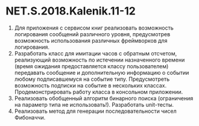 # NET.S.2018.Kalenik.11-12
1. Для приложения с сервисом книг реализовать возможность логирования
сообщений различного уровня, предусмотрев возможность использования
различных фреймворков для логирования.
2. Разработать класс для имитации часов с обратным отсчетом, реализующий
возможность по истечении назначенного времени (время ожидания
предоставляется классу пользователем) передавать сообщение и
дополнительную информацию о событии любому подписавшемуся на событие
типу. Предусмотреть возможность подписки на событие в нескольких классах.
Продемонстрировать работу класса в консольном приложении.
3. Реализовать обобщенный алгоритм бинарного поиска (ограничения на
параметр типа не использовать!). Разработать unit-тесты.
4. Реализовать метод для генерации последовательности чисел Фибоначчи.
